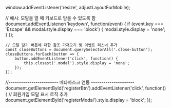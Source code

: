 window.addEventListener('resize', adjustLayoutForMobile);

// 예시: 모달을 열 때 키보드로 닫을 수 있도록 함
document.addEventListener('keydown', function(event) {
    if (event.key === 'Escape' && modal.style.display === 'block') {
        modal.style.display = 'none';
    }
});

    // 모달 닫기 버튼에 대한 참조 가져오기 및 이벤트 리스너 추가
    const closeButtons = document.querySelectorAll('.close-button');
    closeButtons.forEach(button => {
        button.addEventListener('click', function() {
            this.closest('.modal').style.display = 'none';
        });
    });

//------------------------ 메타마스크 연동 ---------------------
document.getElementById('registerBtn').addEventListener('click', function() {
    // 회원가입 모달 표시 로직 추가
    document.getElementById('registerModal').style.display = 'block';
});
